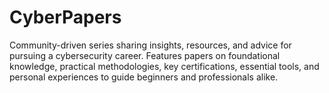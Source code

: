 # CyberPapers
Community-driven series sharing insights, resources, and advice for pursuing a cybersecurity career. Features papers on foundational knowledge, practical methodologies, key certifications, essential tools, and personal experiences to guide beginners and professionals alike.
